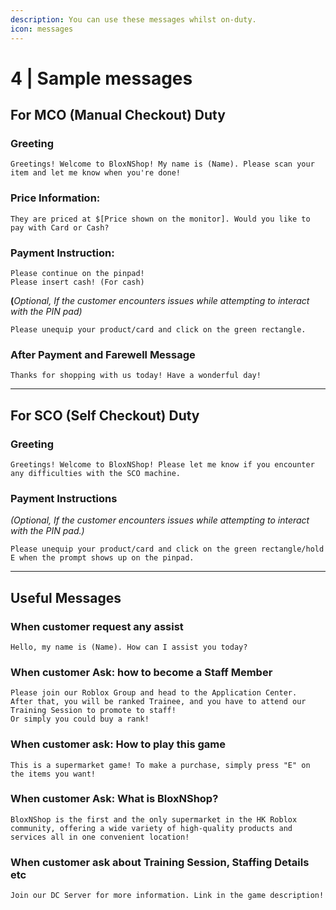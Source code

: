 ```yaml
---
description: You can use these messages whilst on-duty.
icon: messages
---
```


# 4 | Sample messages

## For MCO (Manual Checkout) Duty

### **Greeting**

```
Greetings! Welcome to BloxNShop! My name is (Name). Please scan your item and let me know when you're done!
```

### **Price Information:**

```
They are priced at $[Price shown on the monitor]. Would you like to pay with Card or Cash?
```

### **Payment Instruction:**

```
Please continue on the pinpad!
Please insert cash! (For cash)
```

**(**_Optional, If the customer encounters issues while attempting to interact with the PIN pad)_

```
Please unequip your product/card and click on the green rectangle.
```

### **After Payment and Farewell Message**

```
Thanks for shopping with us today! Have a wonderful day!
```

***

## For SCO (Self Checkout) Duty

### **Greeting**

```
Greetings! Welcome to BloxNShop! Please let me know if you encounter any difficulties with the SCO machine.
```

### **Payment Instructions**

_(Optional, If the customer encounters issues while attempting to interact with the PIN pad.)_

```
Please unequip your product/card and click on the green rectangle/hold E when the prompt shows up on the pinpad.
```

***

## Useful Messages

### **When customer request any assist**

```
Hello, my name is (Name). How can I assist you today?
```

### **When customer Ask: how to become a Staff Member**

```
Please join our Roblox Group and head to the Application Center.
After that, you will be ranked Trainee, and you have to attend our Training Session to promote to staff!
Or simply you could buy a rank!
```

### **When customer ask: How to play this game**

```
This is a supermarket game! To make a purchase, simply press "E" on the items you want!
```

### **When customer Ask: What is BloxNShop?**

```
BloxNShop is the first and the only supermarket in the HK Roblox community, offering a wide variety of high-quality products and services all in one convenient location!
```

### **When customer ask about Training Session, Staffing Details etc**

```
Join our DC Server for more information. Link in the game description!
```







